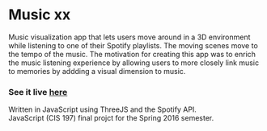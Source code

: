 # Music xx
Music visualization app that lets users move around in a 3D environment while listening to one of their Spotify playlists. The moving scenes move to the tempo of the music. The motivation for creating this app was to enrich the music listening experience by allowing users to more closely link music to memories by addding a visual dimension to music.

### See it live <a href='https://sknop8.github.io/Music-xx'>here</a>

Written in JavaScript using ThreeJS and the Spotify API. <br>
JavaScript (CIS 197) final projct for the Spring 2016 semester. 

